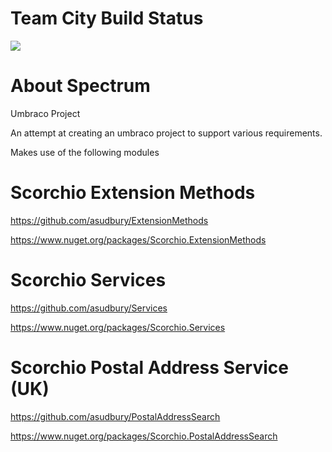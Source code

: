# Team City Build Status

<a href="http://vm-scorchio.westeurope.cloudapp.azure.com:888/viewType.html?buildTypeId=Spectrum_Build&guest=1">
	<img src="http://vm-scorchio.westeurope.cloudapp.azure.com:888/app/rest/builds/buildType:(id:Spectrum_Build)/statusIcon"/>
</a>

# About Spectrum
Umbraco Project

An attempt at creating an umbraco project to support various requirements.

Makes use of the following modules

# Scorchio Extension Methods

https://github.com/asudbury/ExtensionMethods

https://www.nuget.org/packages/Scorchio.ExtensionMethods

# Scorchio Services

https://github.com/asudbury/Services

https://www.nuget.org/packages/Scorchio.Services

# Scorchio Postal Address Service (UK)

https://github.com/asudbury/PostalAddressSearch

https://www.nuget.org/packages/Scorchio.PostalAddressSearch




